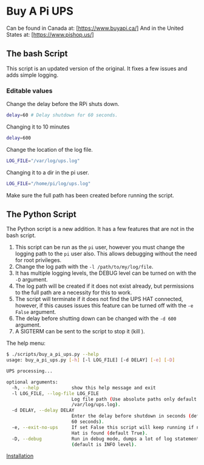 # Buy A Pi UPS

Can be found in Canada at: [https://www.buyapi.ca/]
And in the United States at: [https://www.pishop.us/]

## The bash Script

This script is an updated version of the original. It fixes a few issues and
adds simple logging.

### Editable values

Change the delay before the RPi shuts down.

```bash
delay=60 # Delay shutdown for 60 seconds.
```
Changing it to 10 minutes
```bash
delay=600
```

Change the location of the log file.

```bash
LOG_FILE="/var/log/ups.log"
```
Changing it to a dir in the pi user.
```bash
LOG_FILE="/home/pi/log/ups.log"
```
Make sure the full path has been created before running the script.

## The Python Script

The Python script is a new addition. It has a few features that are not in
the bash script.

  1. This script can be run as the `pi` user, however you must change the
     logging path to the `pi` user also. This allows debugging without the
     need for root privileges.
  2. Change the log path with the `-l /path/to/my/log/file`.
  3. It has multiple logging levels, the DEBUG level can be turned on with
     the `-D` argument.
  4. The log path will be created if it does not exist already, but
     permissions to the full path are a necessity for this to work.
  5. The script will terminate if it does not find the UPS HAT connected,
     however, if this causes issues this feature can be turned off with the
     `-e False` argument.
  6. The delay before shutting down can be changed with the `-d 600` argument.
  7. A SIGTERM can be sent to the script to stop it (kill <pid>).

The help menu:

```bash
$ ./scripts/buy_a_pi_ups.py --help
usage: buy_a_pi_ups.py [-h] [-l LOG_FILE] [-d DELAY] [-e] [-D]

UPS processing...

optional arguments:
  -h, --help            show this help message and exit
  -l LOG_FILE, --log-file LOG_FILE
                        Log file path (Use absolute paths only default is
                        /var/log/ups.log).
  -d DELAY, --delay DELAY
                        Enter the delay before shutdown in seconds (default is
                        60 seconds).
  -e, --exit-no-ups     If set False this script will keep running if no ups
                        Hat is found (default True).
  -D, --debug           Run in debug mode, dumps a lot of log statements
                        (default is INFO level).
```

[Installation](INSTALL.md)
